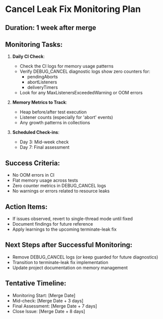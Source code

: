 # Cancel Leak Fix Monitoring Plan

## Duration: 1 week after merge

## Monitoring Tasks:

1. **Daily CI Check**:
   - Check the CI logs for memory usage patterns
   - Verify DEBUG_CANCEL diagnostic logs show zero counters for:
     - pendingAborts
     - abortListeners
     - deliveryTimers
   - Look for any MaxListenersExceededWarning or OOM errors

2. **Memory Metrics to Track**:
   - Heap before/after test execution
   - Listener counts (especially for 'abort' events)
   - Any growth patterns in collections

3. **Scheduled Check-ins**:
   - Day 3: Mid-week check
   - Day 7: Final assessment

## Success Criteria:
- No OOM errors in CI
- Flat memory usage across tests
- Zero counter metrics in DEBUG_CANCEL logs
- No warnings or errors related to resource leaks

## Action Items:
- If issues observed, revert to single-thread mode until fixed
- Document findings for future reference
- Apply learnings to the upcoming terminate-leak fix

## Next Steps after Successful Monitoring:
- Remove DEBUG_CANCEL logs (or keep guarded for future diagnostics)
- Transition to terminate-leak fix implementation
- Update project documentation on memory management

## Tentative Timeline:
- Monitoring Start: [Merge Date]
- Mid-check: [Merge Date + 3 days]
- Final Assessment: [Merge Date + 7 days]
- Close Issue: [Merge Date + 8 days]